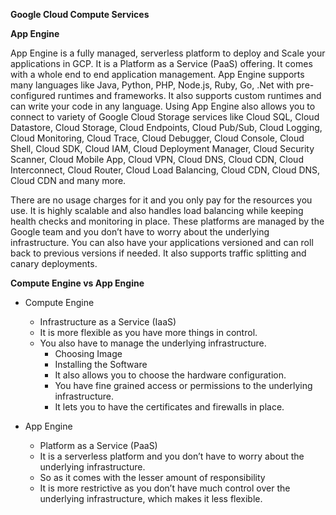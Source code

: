 **Google Cloud Compute Services**

**App Engine**

App Engine is a fully managed, serverless platform to deploy and Scale your applications in GCP. It is a Platform as a Service (PaaS) offering. It comes with a whole end to end application management. App Engine supports many languages like Java, Python, PHP, Node.js, Ruby, Go, .Net with pre-configured runtimes and frameworks. It also supports custom runtimes and can write your code in any language. Using App Engine also allows you to connect to variety of Google Cloud Storage services like Cloud SQL, Cloud Datastore, Cloud Storage, Cloud Endpoints, Cloud Pub/Sub, Cloud Logging, Cloud Monitoring, Cloud Trace, Cloud Debugger, Cloud Console, Cloud Shell, Cloud SDK, Cloud IAM, Cloud Deployment Manager, Cloud Security Scanner, Cloud Mobile App, Cloud VPN, Cloud DNS, Cloud CDN, Cloud Interconnect, Cloud Router, Cloud Load Balancing, Cloud CDN, Cloud DNS, Cloud CDN and many more.

There are no usage charges for it and you only pay for the resources you use. It is highly scalable and also handles load balancing while keeping health checks and monitoring in place. These platforms are managed by the Google team and you don’t have to worry about the underlying infrastructure. You can also have your applications versioned and can roll back to previous versions if needed. It also supports traffic splitting and canary deployments. 

**Compute Engine vs App Engine**

- Compute Engine
  - Infrastructure as a Service (IaaS)
  - It is more flexible as you have more things in control.
  - You also have to manage the underlying infrastructure.
    - Choosing Image
    - Installing the Software
    - It also allows you to choose the hardware configuration.
    - You have fine grained access or permissions to the underlying infrastructure.
    - It lets you to have the certificates and firewalls in place.

- App Engine
  - Platform as a Service (PaaS)
  - It is a serverless platform and you don’t have to worry about the underlying infrastructure.
  - So as it comes with the lesser amount of responsibility
  - It is more restrictive as you don’t have much control over the underlying infrastructure, which makes it less flexible.
